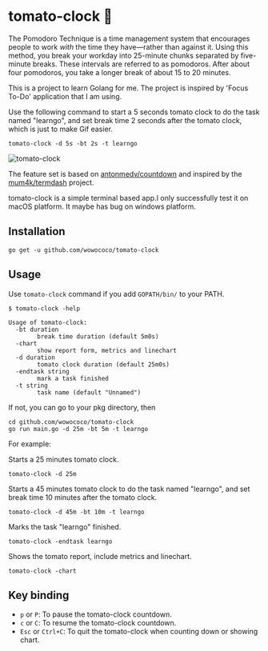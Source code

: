 # tomato-clock 🍅
The Pomodoro Technique is a time management system that encourages people to work *with* the time they have—rather than against it. Using this method, you break your workday into 25-minute chunks separated by five-minute breaks. These intervals are referred to as pomodoros. After about four pomodoros, you take a longer break of about 15 to 20 minutes.

This is a project to learn Golang for me. The project is inspired by 'Focus To-Do' application that I am using.

Use the following command to start a 5 seconds tomato clock to do the task named "learngo", and set break time 2 seconds after the tomato clock, which is just to make Gif easier. 

```
tomato-clock -d 5s -bt 2s -t learngo
```

![tomato-clock](./doc/images/tomato-clock.gif)

The feature set is based on [antonmedv/countdown](https://github.com/antonmedv/countdown) and inspired by the [mum4k/termdash](https://github.com/mum4k/termdash) project.

tomato-clock is a simple terminal based app.I only successfully test it on macOS platform. It maybe has bug on windows platform.


## Installation

```
go get -u github.com/wowococo/tomato-clock
```

## Usage

Use `tomato-clock` command if  you add  `GOPATH/bin/` to your PATH. 

```
$ tomato-clock -help

Usage of tomato-clock:
  -bt duration
    	break time duration (default 5m0s)
  -chart
    	show report form, metrics and linechart
  -d duration
    	tomato clock duration (default 25m0s)
  -endtask string
    	mark a task finished
  -t string
    	task name (default "Unnamed")
````
If not, you can go to your pkg directory, then

```
cd github.com/wowococo/tomato-clock
go run main.go -d 25m -bt 5m -t learngo
```



For example: 	

Starts a 25 minutes tomato clock.

```
tomato-clock -d 25m
```

Starts a 45 minutes tomato clock to do the task named "learngo", and set break time 10 minutes after the tomato clock.

```
tomato-clock -d 45m -bt 10m -t learngo
```

Marks the task "learngo" finished.

```
tomato-clock -endtask learngo
```

Shows the tomato report, include metrics and linechart.

	tomato-clock -chart

## Key binding

+ `p` or `P`: To pause the tomato-clock countdown.
+ `c` or `C`: To resume the tomato-clock countdown.
+ `Esc` or `Ctrl+C`: To quit the tomato-clock when counting down or showing chart.

